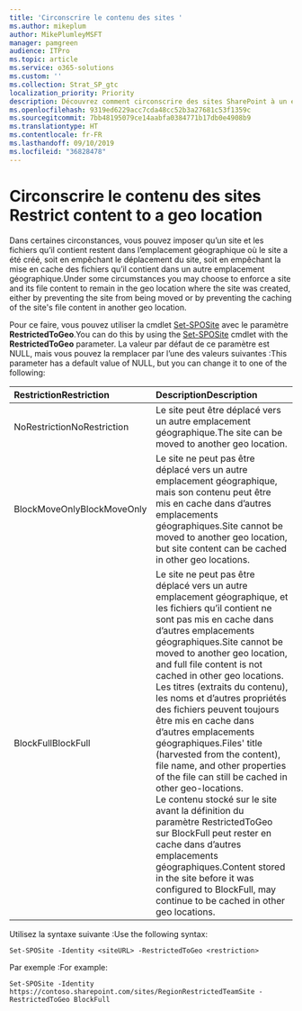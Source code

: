 ```yaml
---
title: 'Circonscrire le contenu des sites '
ms.author: mikeplum
author: MikePlumleyMSFT
manager: pamgreen
audience: ITPro
ms.topic: article
ms.service: o365-solutions
ms.custom: ''
ms.collection: Strat_SP_gtc
localization_priority: Priority
description: Découvrez comment circonscrire des sites SharePoint à un emplacement géographique spécifique dans un environnement multigéographique.
ms.openlocfilehash: 9319ed6229acc7cda48cc52b3a27681c53f1359c
ms.sourcegitcommit: 7bb48195079ce14aabfa0384771b17db0e4908b9
ms.translationtype: HT
ms.contentlocale: fr-FR
ms.lasthandoff: 09/10/2019
ms.locfileid: "36828478"
---
```

# <a name="restrict-sharepoint-site-content-to-a-geo-location"></a><span data-ttu-id="86e6a-103">Circonscrire le contenu des sites </span><span class="sxs-lookup"><span data-stu-id="86e6a-103">Restrict content to a geo location</span></span>

<span data-ttu-id="86e6a-104">Dans certaines circonstances, vous pouvez imposer qu’un site et les fichiers qu’il contient restent dans l’emplacement géographique où le site a été créé, soit en empêchant le déplacement du site, soit en empêchant la mise en cache des fichiers qu’il contient dans un autre emplacement géographique.</span><span class="sxs-lookup"><span data-stu-id="86e6a-104">Under some circumstances you may choose to enforce a site and its file content to remain in the geo location where the site was created, either by preventing the site from being moved or by preventing the caching of the site's file content in another geo location.</span></span>

<span data-ttu-id="86e6a-105">Pour ce faire, vous pouvez utiliser la cmdlet [Set-SPOSite](https://docs.microsoft.com/powershell/module/sharepoint-online/set-sposite) avec le paramètre **RestrictedToGeo**.</span><span class="sxs-lookup"><span data-stu-id="86e6a-105">You can do this by using the [Set-SPOSite](https://docs.microsoft.com/powershell/module/sharepoint-online/set-sposite) cmdlet with the **RestrictedToGeo** parameter.</span></span> <span data-ttu-id="86e6a-106">La valeur par défaut de ce paramètre est NULL, mais vous pouvez la remplacer par l’une des valeurs suivantes :</span><span class="sxs-lookup"><span data-stu-id="86e6a-106">This parameter has a default value of NULL, but you can change it to one of the following:</span></span>

|<span data-ttu-id="86e6a-107">Restriction</span><span class="sxs-lookup"><span data-stu-id="86e6a-107">Restriction</span></span>|<span data-ttu-id="86e6a-108">Description</span><span class="sxs-lookup"><span data-stu-id="86e6a-108">Description</span></span>|
|:----------|:----------|
|<span data-ttu-id="86e6a-109">NoRestriction</span><span class="sxs-lookup"><span data-stu-id="86e6a-109">NoRestriction</span></span>|<span data-ttu-id="86e6a-110">Le site peut être déplacé vers un autre emplacement géographique.</span><span class="sxs-lookup"><span data-stu-id="86e6a-110">The site can be moved to another geo location.</span></span>|
|<span data-ttu-id="86e6a-111">BlockMoveOnly</span><span class="sxs-lookup"><span data-stu-id="86e6a-111">BlockMoveOnly</span></span>|<span data-ttu-id="86e6a-112">Le site ne peut pas être déplacé vers un autre emplacement géographique, mais son contenu peut être mis en cache dans d’autres emplacements géographiques.</span><span class="sxs-lookup"><span data-stu-id="86e6a-112">Site cannot be moved to another geo location, but site content can be cached in other geo locations.</span></span>|
|<span data-ttu-id="86e6a-113">BlockFull</span><span class="sxs-lookup"><span data-stu-id="86e6a-113">BlockFull</span></span>|<span data-ttu-id="86e6a-114">Le site ne peut pas être déplacé vers un autre emplacement géographique, et les fichiers qu’il contient ne sont pas mis en cache dans d’autres emplacements géographiques.</span><span class="sxs-lookup"><span data-stu-id="86e6a-114">Site cannot be moved to another geo location, and full file content is not cached in other geo locations.</span></span> <span data-ttu-id="86e6a-115">Les titres (extraits du contenu), les noms et d’autres propriétés des fichiers peuvent toujours être mis en cache dans d’autres emplacements géographiques.</span><span class="sxs-lookup"><span data-stu-id="86e6a-115">Files' title (harvested from the content), file name, and other properties of the file can still be cached in other geo-locations.</span></span><br><span data-ttu-id="86e6a-116">Le contenu stocké sur le site avant la définition du paramètre RestrictedToGeo sur BlockFull peut rester en cache dans d’autres emplacements géographiques.</span><span class="sxs-lookup"><span data-stu-id="86e6a-116">Content stored in the site before it was configured to BlockFull, may continue to be cached in other geo locations.</span></span>|

<span data-ttu-id="86e6a-117">Utilisez la syntaxe suivante :</span><span class="sxs-lookup"><span data-stu-id="86e6a-117">Use the following syntax:</span></span>

`Set-SPOSite -Identity <siteURL> -RestrictedToGeo <restriction>`

<span data-ttu-id="86e6a-118">Par exemple :</span><span class="sxs-lookup"><span data-stu-id="86e6a-118">For example:</span></span>

`Set-SPOSite -Identity https://contoso.sharepoint.com/sites/RegionRestrictedTeamSite -RestrictedToGeo BlockFull`
